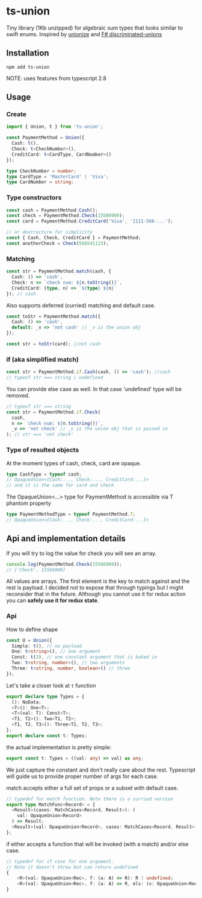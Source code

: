 # ts-union

Tiny library (1Kb unzipped) for algebraic sum types that looks similar to swift enums. Inspired by [unionize](https://github.com/pelotom/unionize) and [F# discriminated-unions](https://docs.microsoft.com/en-us/dotnet/fsharp/language-reference/discriminated-unions)

## Installation

```
npm add ts-union
```

NOTE: uses features from typescript 2.8

## Usage

### Create

```typescript
import { Union, t } from 'ts-union';

const PaymentMethod = Union({
  Cash: t(),
  Check: t<CheckNumber>(),
  CreditCard: t<CardType, CardNumber>()
});

type CheckNumber = number;
type CardType = 'MasterCard' | 'Visa';
type CardNumber = string;
```

### Type constructors

```typescript
const cash = PaymentMethod.Cash();
const check = PaymentMethod.Check(15566909);
const card = PaymentMethod.CreditCard('Visa', '1111-566-...');

// or destructure for simplicity
const { Cash, Check, CreditCard } = PaymentMethod;
const anotherCheck = Check(566541123);
```

### Matching

```typescript
const str = PaymentMethod.match(cash, {
  Cash: () => 'cash',
  Check: n => `check num: ${n.toString()}`,
  CreditCard: (type, n) => `${type} ${n}`
}); // cash
```

Also supports deferred (curried) matching and default case.

```typescript
const toStr = PaymentMethod.match({
  Cash: () => 'cash',
  default: _v => 'not cash' // _v is the union obj
});

const str = toStr(card); //not cash
```

### if (aka simplified match)

```typescript
const str = PaymentMethod.if.Cash(cash, () => 'cash'); //cash
// typeof str === string | undefined
```

You can provide else case as well. In that case 'undefined' type will be removed.

```typescript
// typeof str === string
const str = PaymentMethod.if.Check(
  cash,
  n => `check num: ${n.toString()}`,
  _v => 'not check' // _v is the union obj that is passed in
); // str === 'not check'
```

### Type of resulted objects

At the moment types of cash, check, card are opaque.

```typescript
type CashType = typeof cash;
// OpaqueUnion<{Cash:..., Check:..., CreditCard:...}>
// and it is the same for card and check
```

The OpaqueUnion<...> type for PaymentMethod is accessible via T phantom property

```typescript
type PaymentMethodType = typeof PaymentMethod.T;
// OpaqueUnion<{Cash:..., Check:..., CreditCard:...}>
```

## Api and implementation details

If you will try to log the value for check you will see an array.

```typescript
console.log(PaymentMethod.Check(15566909));
// ['Check', 15566909]
```

All values are arrays. The first element is the key to match against and the rest is payload. I decided not to expose that through typings but I might reconsider that in the future. Although you cannot use it for redux action you can **safely use it for redux state**.

### Api

How to define shape

```typescript
const U = Union({
  Simple: t(), // no payload
  One: t<string>(), // one argument
  Const: t(3), // one constant argument that is baked in
  Two: t<string, number>(), // two arguments
  Three: t<string, number, boolean>() // three
});
```

Let's take a closer look at `t` function

```typescript
export declare type Types = {
  (): NoData;
  <T>(): One<T>;
  <T>(val: T): Const<T>;
  <T1, T2>(): Two<T1, T2>;
  <T1, T2, T3>(): Three<T1, T2, T3>;
};
export declare const t: Types;
```

the actual implementation is pretty simple:

```typescript
export const t: Types = ((val: any) => val) as any;
```

We just capture the constant and don't really care about the rest. Typescript will guide us to provide proper number of args for each case.

match accepts either a full set of props or a subset with default case.

```typescript
// typedef for match function. Note there is a curried version
export type MatchFunc<Record> = {
  <Result>(cases: MatchCases<Record, Result>): (
    val: OpaqueUnion<Record>
  ) => Result;
  <Result>(val: OpaqueUnion<Record>, cases: MatchCases<Record, Result>): Result;
};
```

if either accepts a function that will be invoked (with a match) and/or else case.

```typescript
// typedef for if case for one argument.
// Note it doesn't throw but can return undefined
{
    <R>(val: OpaqueUnion<Rec>, f: (a: A) => R): R | undefined;
    <R>(val: OpaqueUnion<Rec>, f: (a: A) => R, els: (v: OpaqueUnion<Rec>) => R): R;
}
```
